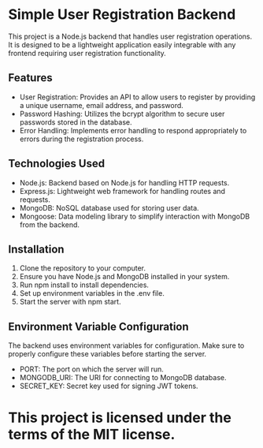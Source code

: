 # Simple User Registration Backend

This project is a Node.js backend that handles user registration operations.
It is designed to be a lightweight application easily integrable with any frontend requiring user registration functionality.

## Features

- User Registration: Provides an API to allow users to register by providing a unique username, email address, and password.
- Password Hashing: Utilizes the bcrypt algorithm to secure user passwords stored in the database.
- Error Handling: Implements error handling to respond appropriately to errors during the registration process.

## Technologies Used

- Node.js: Backend based on Node.js for handling HTTP requests.
- Express.js: Lightweight web framework for handling routes and requests.
- MongoDB: NoSQL database used for storing user data.
- Mongoose: Data modeling library to simplify interaction with MongoDB from the backend.

## Installation

1. Clone the repository to your computer.
2. Ensure you have Node.js and MongoDB installed in your system.
3. Run npm install to install dependencies.
4. Set up environment variables in the .env file.
5. Start the server with npm start.

## Environment Variable Configuration

The backend uses environment variables for configuration. Make sure to properly configure these variables before starting the server.

- PORT: The port on which the server will run.
- MONGODB_URI: The URI for connecting to MongoDB database.
- SECRET_KEY: Secret key used for signing JWT tokens.

# This project is licensed under the terms of the MIT license.
